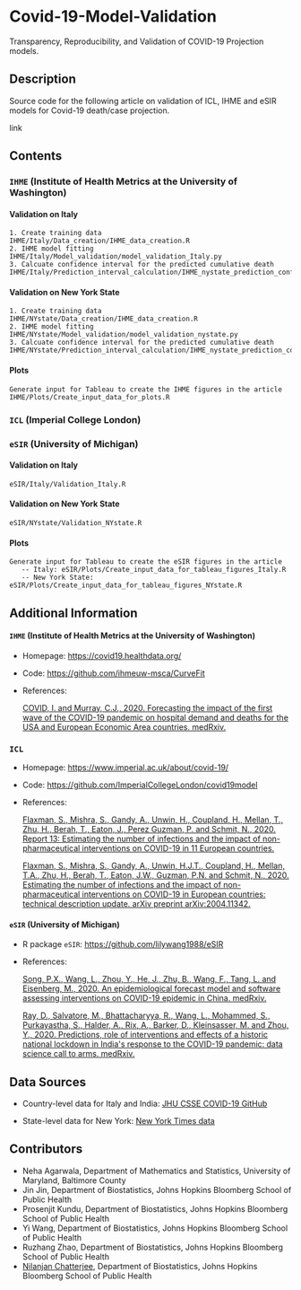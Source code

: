 # Covid-19-Model-Validation
Transparency, Reproducibility, and Validation of COVID-19 Projection models.


## Description
Source code for the following article on validation of ICL, IHME and eSIR models for Covid-19 death/case projection.

link


## Contents

### `IHME` (Institute of Health Metrics at the University of Washington) 

####   Validation on Italy
    1. Create training data   IHME/Italy/Data_creation/IHME_data_creation.R
    2. IHME model fitting   IHME/Italy/Model_validation/model_validation_Italy.py
    3. Calcuate confidence interval for the predicted cumulative death   IHME/Italy/Prediction_interval_calculation/IHME_nystate_prediction_confidence_interval_Italy.R  

####   Validation on New York State
    1. Create training data   IHME/NYstate/Data_creation/IHME_data_creation.R
    2. IHME model fitting   IHME/NYstate/Model_validation/model_validation_nystate.py
    3. Calcuate confidence interval for the predicted cumulative death   IHME/NYstate/Prediction_interval_calculation/IHME_nystate_prediction_confidence_interval_NY.R 

####   Plots
    Generate input for Tableau to create the IHME figures in the article   IHME/Plots/Create_input_data_for_plots.R  



### `ICL` (Imperial College London)




### `eSIR` (University of Michigan)

####   Validation on Italy
    eSIR/Italy/Validation_Italy.R

####   Validation on New York State
    eSIR/NYstate/Validation_NYstate.R

####   Plots
    Generate input for Tableau to create the eSIR figures in the article 
       -- Italy: eSIR/Plots/Create_input_data_for_tableau_figures_Italy.R
       -- New York State: eSIR/Plots/Create_input_data_for_tableau_figures_NYstate.R



## Additional Information

#### `IHME` (Institute of Health Metrics at the University of Washington) 

* Homepage: https://covid19.healthdata.org/
* Code: https://github.com/ihmeuw-msca/CurveFit
* References:

    [COVID, I. and Murray, C.J., 2020. Forecasting the impact of the first wave of the COVID-19 pandemic on hospital demand and deaths for the USA and European Economic Area countries. medRxiv.](http://www.healthdata.org/sites/default/files/files/Projects/COVID/RA_COVID-forecasting-USA-EEA_042120.pdf)



### `ICL`

* Homepage: https://www.imperial.ac.uk/about/covid-19/
* Code: https://github.com/ImperialCollegeLondon/covid19model
* References:

    [Flaxman, S., Mishra, S., Gandy, A., Unwin, H., Coupland, H., Mellan, T., Zhu, H., Berah, T., Eaton, J., Perez Guzman, P. and Schmit, N., 2020. Report 13: Estimating the number of infections and the impact of non-pharmaceutical interventions on COVID-19 in 11 European countries.](https://www.imperial.ac.uk/media/imperial-college/medicine/mrc-gida/2020-03-30-COVID19-Report-13.pdf)
    
    [Flaxman, S., Mishra, S., Gandy, A., Unwin, H.J.T., Coupland, H., Mellan, T.A., Zhu, H., Berah, T., Eaton, J.W., Guzman, P.N. and Schmit, N., 2020. Estimating the number of infections and the impact of non-pharmaceutical interventions on COVID-19 in European countries: technical description update. arXiv preprint arXiv:2004.11342.](https://arxiv.org/abs/2004.11342)



#### `eSIR` (University of Michigan)

* R package `eSIR`: https://github.com/lilywang1988/eSIR
* References:

    [Song, P.X., Wang, L., Zhou, Y., He, J., Zhu, B., Wang, F., Tang, L. and Eisenberg, M., 2020. An epidemiological forecast model and software assessing interventions on COVID-19 epidemic in China. medRxiv.](https://www.medrxiv.org/content/10.1101/2020.02.29.20029421v1)
    
    [Ray, D., Salvatore, M., Bhattacharyya, R., Wang, L., Mohammed, S., Purkayastha, S., Halder, A., Rix, A., Barker, D., Kleinsasser, M. and Zhou, Y., 2020. Predictions, role of interventions and effects of a historic national lockdown in India's response to the COVID-19 pandemic: data science call to arms. medRxiv.](https://www.medrxiv.org/content/10.1101/2020.04.15.20067256v1)


## Data Sources
* Country-level data for Italy and India:   [JHU CSSE COVID-19 GitHub](https://github.com/CSSEGISandData/COVID-19/tree/master/csse_covid_19_data)

* State-level data for New York:   [New York Times data](https://github.com/nytimes/covid-19-data)




## Contributors
* Neha Agarwala, Department of Mathematics and Statistics, University of Maryland, Baltimore County
* Jin Jin, Department of Biostatistics, Johns Hopkins Bloomberg School of Public Health
* Prosenjit Kundu, Department of Biostatistics, Johns Hopkins Bloomberg School of Public Health
* Yi Wang, Department of Biostatistics, Johns Hopkins Bloomberg School of Public Health
* Ruzhang Zhao, Department of Biostatistics, Johns Hopkins Bloomberg School of Public Health
* [Nilanjan Chatterjee](https://nilanjanchatterjee.org/), Department of Biostatistics, Johns Hopkins Bloomberg School of Public Health
 

